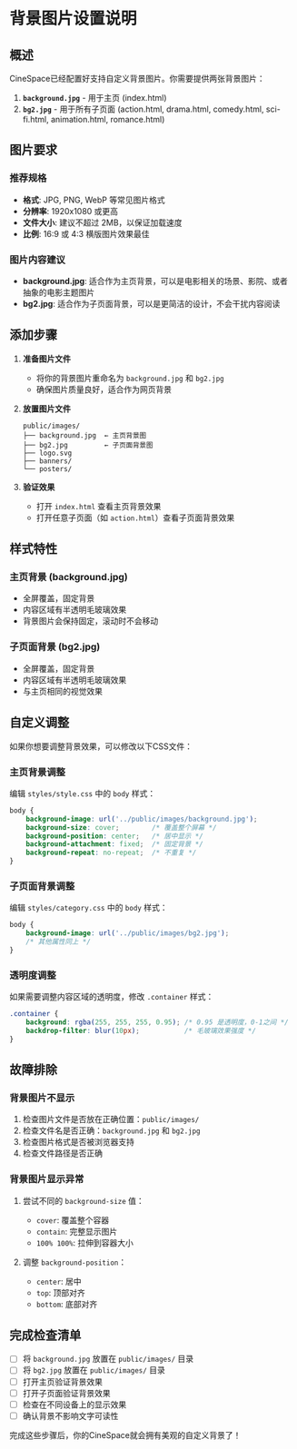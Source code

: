 # 背景图片设置说明

## 概述
CineSpace已经配置好支持自定义背景图片。你需要提供两张背景图片：

1. **`background.jpg`** - 用于主页 (index.html)
2. **`bg2.jpg`** - 用于所有子页面 (action.html, drama.html, comedy.html, sci-fi.html, animation.html, romance.html)

## 图片要求

### 推荐规格
- **格式**: JPG, PNG, WebP 等常见图片格式
- **分辨率**: 1920x1080 或更高
- **文件大小**: 建议不超过 2MB，以保证加载速度
- **比例**: 16:9 或 4:3 横版图片效果最佳

### 图片内容建议
- **background.jpg**: 适合作为主页背景，可以是电影相关的场景、影院、或者抽象的电影主题图片
- **bg2.jpg**: 适合作为子页面背景，可以是更简洁的设计，不会干扰内容阅读

## 添加步骤

1. **准备图片文件**
   - 将你的背景图片重命名为 `background.jpg` 和 `bg2.jpg`
   - 确保图片质量良好，适合作为网页背景

2. **放置图片文件**
   ```
   public/images/
   ├── background.jpg  ← 主页背景图
   ├── bg2.jpg         ← 子页面背景图
   ├── logo.svg
   ├── banners/
   └── posters/
   ```

3. **验证效果**
   - 打开 `index.html` 查看主页背景效果
   - 打开任意子页面（如 `action.html`）查看子页面背景效果

## 样式特性

### 主页背景 (background.jpg)
- 全屏覆盖，固定背景
- 内容区域有半透明毛玻璃效果
- 背景图片会保持固定，滚动时不会移动

### 子页面背景 (bg2.jpg)
- 全屏覆盖，固定背景
- 内容区域有半透明毛玻璃效果
- 与主页相同的视觉效果

## 自定义调整

如果你想要调整背景效果，可以修改以下CSS文件：

### 主页背景调整
编辑 `styles/style.css` 中的 `body` 样式：
```css
body {
    background-image: url('../public/images/background.jpg');
    background-size: cover;        /* 覆盖整个屏幕 */
    background-position: center;   /* 居中显示 */
    background-attachment: fixed;  /* 固定背景 */
    background-repeat: no-repeat;  /* 不重复 */
}
```

### 子页面背景调整
编辑 `styles/category.css` 中的 `body` 样式：
```css
body {
    background-image: url('../public/images/bg2.jpg');
    /* 其他属性同上 */
}
```

### 透明度调整
如果需要调整内容区域的透明度，修改 `.container` 样式：
```css
.container {
    background: rgba(255, 255, 255, 0.95); /* 0.95 是透明度，0-1之间 */
    backdrop-filter: blur(10px);           /* 毛玻璃效果强度 */
}
```

## 故障排除

### 背景图片不显示
1. 检查图片文件是否放在正确位置：`public/images/`
2. 检查文件名是否正确：`background.jpg` 和 `bg2.jpg`
3. 检查图片格式是否被浏览器支持
4. 检查文件路径是否正确

### 背景图片显示异常
1. 尝试不同的 `background-size` 值：
   - `cover`: 覆盖整个容器
   - `contain`: 完整显示图片
   - `100% 100%`: 拉伸到容器大小

2. 调整 `background-position`：
   - `center`: 居中
   - `top`: 顶部对齐
   - `bottom`: 底部对齐

## 完成检查清单

- [ ] 将 `background.jpg` 放置在 `public/images/` 目录
- [ ] 将 `bg2.jpg` 放置在 `public/images/` 目录
- [ ] 打开主页验证背景效果
- [ ] 打开子页面验证背景效果
- [ ] 检查在不同设备上的显示效果
- [ ] 确认背景不影响文字可读性

完成这些步骤后，你的CineSpace就会拥有美观的自定义背景了！
